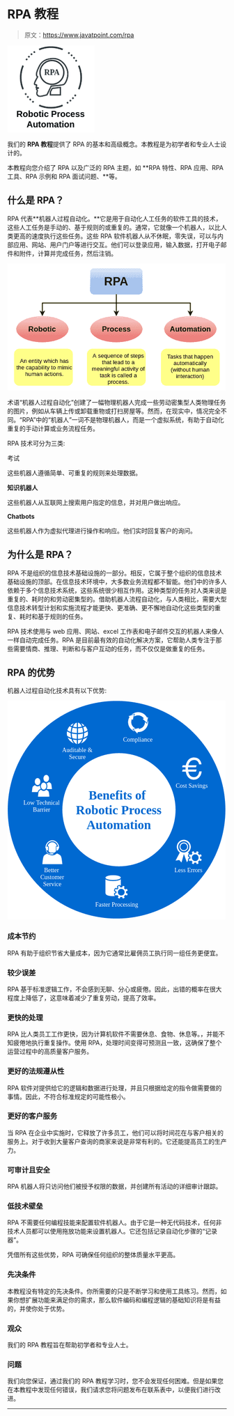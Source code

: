 # RPA 教程

> 原文：<https://www.javatpoint.com/rpa>

![RPA Tutorial](img/46ae301f1e2bc9f4c829cc4d82b517fa.png)

我们的 **RPA 教程**提供了 RPA 的基本和高级概念。本教程是为初学者和专业人士设计的。

本教程向您介绍了 RPA 以及广泛的 RPA 主题，如 **RPA 特性、RPA 应用、RPA 工具、RPA 示例和 RPA 面试问题、**等。

## 什么是 RPA？

RPA 代表**机器人过程自动化。**它是用于自动化人工任务的软件工具的技术，这些人工任务是手动的、基于规则的或重复的。通常，它就像一个机器人，以比人类更高的速度执行这些任务。这些 RPA 软件机器人从不休眠，零失误，可以与内部应用、网站、用户门户等进行交互。他们可以登录应用，输入数据，打开电子邮件和附件，计算并完成任务，然后注销。

![RPA Tutorial](img/e5967712bbaf2ff7a9341128714ff49e.png)

术语“机器人过程自动化”创建了一幅物理机器人完成一些劳动密集型人类物理任务的图片，例如从车辆上传或卸载重物或打扫房屋等。然而，在现实中，情况完全不同。“RPA”中的“机器人”一词不是物理机器人，而是一个虚拟系统，有助于自动化重复的手动计算或业务流程任务。

RPA 技术可分为三类:

考试

这些机器人遵循简单、可重复的规则来处理数据。

**知识机器人**

这些机器人从互联网上搜索用户指定的信息，并对用户做出响应。

**Chatbots**

这些机器人作为虚拟代理进行操作和响应。他们实时回复客户的询问。

## 为什么是 RPA？

RPA 不是组织的信息技术基础设施的一部分。相反，它属于整个组织的信息技术基础设施的顶部。在信息技术环境中，大多数业务流程都不智能。他们中的许多人依赖于多个信息技术系统，这些系统很少相互作用。这种类型的任务对人类来说是重复的、耗时的和劳动密集型的。借助机器人流程自动化，与人类相比，需要大型信息技术转型计划和实施流程才能更快、更准确、更不懈地自动化这些类型的重复、耗时和基于规则的任务。

RPA 技术使用与 web 应用、网站、excel 工作表和电子邮件交互的机器人来像人一样自动完成任务。RPA 是目前最有效的自动化解决方案，它帮助人类专注于那些需要情商、推理、判断和与客户互动的任务，而不仅仅是做重复的任务。

## RPA 的优势

机器人过程自动化技术具有以下优势:

![RPA Tutorial](img/223a6a3faceadfc18e092110bb7e7e4e.png)

### 成本节约

RPA 有助于组织节省大量成本，因为它通常比雇佣员工执行同一组任务更便宜。

### 较少误差

RPA 基于标准逻辑工作，不会感到无聊、分心或疲倦。因此，出错的概率在很大程度上降低了，这意味着减少了重复劳动，提高了效率。

### 更快的处理

RPA 比人类员工工作更快，因为计算机软件不需要休息、食物、休息等。，并能不知疲倦地执行重复操作。使用 RPA，处理时间变得可预测且一致，这确保了整个运营过程中的高质量客户服务。

### 更好的法规遵从性

RPA 软件对提供给它的逻辑和数据进行处理，并且只根据给定的指令做需要做的事情。因此，不符合标准规定的可能性极小。

### 更好的客户服务

当 RPA 在企业中实施时，它释放了许多员工，他们可以将时间花在与客户相关的服务上。对于收到大量客户查询的商家来说是非常有利的。它还能提高员工的生产力。

### 可审计且安全

RPA 机器人将只访问他们被授予权限的数据，并创建所有活动的详细审计跟踪。

### 低技术壁垒

RPA 不需要任何编程技能来配置软件机器人。由于它是一种无代码技术，任何非技术人员都可以使用拖放功能来设置机器人。它还包括记录自动化步骤的“记录器”。

凭借所有这些优势，RPA 可确保任何组织的整体质量水平更高。

### 先决条件

本教程没有特定的先决条件。你所需要的只是不断学习和使用工具练习。然而，如果你想扩展功能来满足你的需求，那么软件编码和编程逻辑的基础知识将是有益的，并使你处于优势。

### 观众

我们的 RPA 教程旨在帮助初学者和专业人士。

### 问题

我们向您保证，通过我们的 RPA 教程学习时，您不会发现任何困难。但是如果您在本教程中发现任何错误，我们请求您将问题发布在联系表中，以便我们进行改进。

* * *